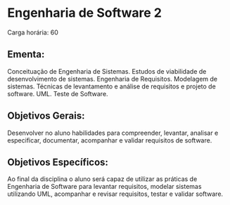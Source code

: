 # Engenharia de Software 2

Carga horária: 60

## Ementa:

Conceituação de Engenharia de Sistemas. Estudos de viabilidade de desenvolvimento de sistemas. Engenharia de Requisitos. Modelagem de sistemas. Técnicas de levantamento e análise de requisitos e projeto de software. UML. Teste de Software.

## Objetivos Gerais:

Desenvolver no aluno habilidades para compreender, levantar, analisar e especificar, documentar, acompanhar e validar requisitos de software.

## Objetivos Específicos:

Ao final da disciplina o aluno será capaz de utilizar as práticas de Engenharia de Software para levantar requisitos, modelar sistemas utilizando UML, acompanhar e revisar requisitos, testar e validar software.